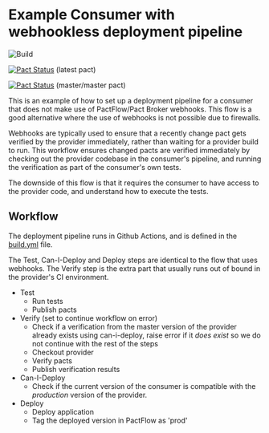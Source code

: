 # Example Consumer with webhookless deployment pipeline

![Build](https://github.com/pactflow/example-consumer-webhookless/workflows/Build/badge.svg)

[![Pact Status](https://testdemo.pactflow.io/pacts/provider/pactflow-example-provider/consumer/pactflow-example-consumer-webhookless/latest/badge.svg?label=provider)](https://testdemo.pactflow.io/pacts/provider/pactflow-example-provider/consumer/pactflow-example-consumer-webhookless/latest) (latest pact)

[![Pact Status](https://testdemo.pactflow.io/matrix/provider/pactflow-example-provider/latest/master/consumer/pactflow-example-consumer-webhookless/latest/master/badge.svg)](https://testdemo.pactflow.io/pacts/provider/pactflow-example-provider/consumer/pactflow-example-consumer-webhookless/latest/master) (master/master pact)

This is an example of how to set up a deployment pipeline for a consumer that does not make use of PactFlow/Pact Broker webhooks. This flow is a good alternative where the use of webhooks is not possible due to firewalls.

Webhooks are typically used to ensure that a recently change pact gets verified by the provider immediately, rather than waiting for a provider build to run. This workflow ensures changed pacts are verified immediately by checking out the provider codebase in the consumer's pipeline, and running the verification as part of the consumer's own tests.

The downside of this flow is that it requires the consumer to have access to the provider code, and understand how to execute the tests.

## Workflow

The deployment pipeline runs in Github Actions, and is defined in the [build.yml](.github/workflows/build.yml) file.

The Test, Can-I-Deploy and Deploy steps are identical to the flow that uses webhooks. The Verify step is the extra part that usually runs out of bound in the provider's CI environment.

* Test
    * Run tests
    * Publish pacts
* Verify (set to continue workflow on error)
    * Check if a verification from the master version of the provider already exists using can-i-deploy, raise error if it *does exist* so we do not continue with the rest of the steps
    * Checkout provider
    * Verify pacts
    * Publish verification results
* Can-I-Deploy
    * Check if the current version of the consumer is compatible with the *production* version of the provider.
* Deploy
    * Deploy application
    * Tag the deployed version in PactFlow as 'prod'
